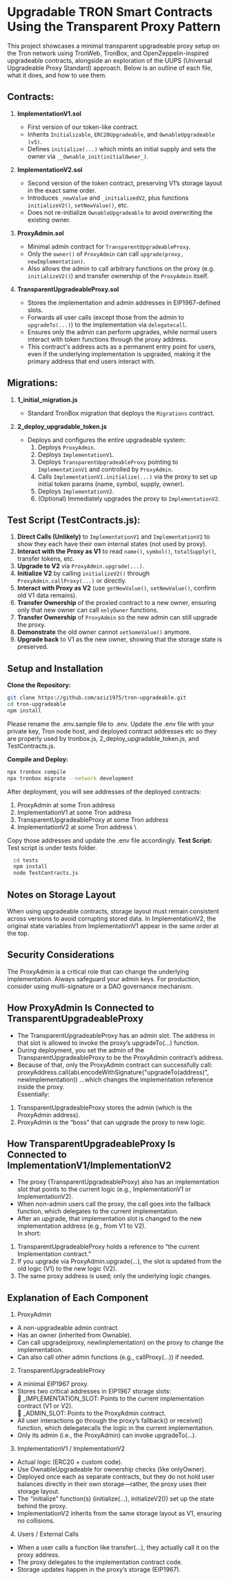 # Upgradable TRON Smart Contracts Using the Transparent Proxy Pattern

This project showcases a minimal transparent upgradeable proxy setup on the Tron network using TronWeb, TronBox, and OpenZeppelin-inspired upgradeable contracts, alongside an exploration of the UUPS (Universal Upgradeable Proxy Standard) approach. Below is an outline of each file, what it does, and how to use them.

## Contracts:

1. **ImplementationV1.sol**  
   - First version of our token-like contract.  
   - Inherits `Initializable`, `ERC20Upgradeable`, and `OwnableUpgradeable (v5)`.  
   - Defines `initialize(...)` which mints an initial supply and sets the owner via `__Ownable_init(initialOwner_)`.  

2. **ImplementationV2.sol**  
   - Second version of the token contract, preserving V1’s storage layout in the exact same order.  
   - Introduces `_newValue` and `_initializedV2`, plus functions `initializeV2()`, `setNewValue()`, etc.  
   - Does not re-initialize `OwnableUpgradeable` to avoid overwriting the existing owner.  

3. **ProxyAdmin.sol**  
   - Minimal admin contract for `TransparentUpgradeableProxy`.  
   - Only the `owner()` of `ProxyAdmin` can call `upgrade(proxy, newImplementation)`.  
   - Also allows the admin to call arbitrary functions on the proxy (e.g. `initializeV2()`) and transfer ownership of the `ProxyAdmin` itself.  

4. **TransparentUpgradeableProxy.sol**  
   - Stores the implementation and admin addresses in EIP1967-defined slots.  
   - Forwards all user calls (except those from the admin to `upgradeTo(...)`) to the implementation via `delegatecall`.  
   - Ensures only the admin can perform upgrades, while normal users interact with token functions through the proxy address. 
   - This contract's address acts as a permanent entry point for users, even if the underlying implementation is upgraded, making it the primary address that end users interact with.

## Migrations:

1. **1_initial_migration.js**  
   - Standard TronBox migration that deploys the `Migrations` contract.  

2. **2_deploy_upgradable_token.js**  
   - Deploys and configures the entire upgradeable system:  
     1. Deploys `ProxyAdmin`.  
     2. Deploys `ImplementationV1`.  
     3. Deploys `TransparentUpgradeableProxy` pointing to `ImplementationV1` and controlled by `ProxyAdmin`.  
     4. Calls `ImplementationV1.initialize(...)` via the proxy to set up initial token params (name, symbol, supply, owner).  
     5. Deploys `ImplementationV2`.  
     6. (Optional) Immediately upgrades the proxy to `ImplementationV2`.  

## Test Script (TestContracts.js):

1. **Direct Calls (Unlikely)** to `ImplementationV1` and `ImplementationV2` to show they each have their own internal states (not used by proxy).  
2. **Interact with the Proxy as V1** to read `name()`, `symbol()`, `totalSupply()`, transfer tokens, etc.  
3. **Upgrade to V2** via `ProxyAdmin.upgrade(...)`.  
4. **Initialize V2** by calling `initializeV2()` through `ProxyAdmin.callProxy(...)` or directly.
5. **Interact with Proxy as V2** (use `getNewValue()`, `setNewValue()`, confirm old V1 data remains).  
6. **Transfer Ownership** of the proxied contract to a new owner, ensuring only that new owner can call `onlyOwner` functions.  
7. **Transfer Ownership** of `ProxyAdmin` so the new admin can still upgrade the proxy.  
8. **Demonstrate** the old owner cannot `setSomeValue()` anymore.  
9. **Upgrade back** to V1 as the new owner, showing that the storage state is preserved.  

## Setup and Installation

**Clone the Repository:** 
   ```bash
   git clone https://github.com/aziz1975/tron-upgradeable.git
   cd tron-upgradeable
   npm install
   ```
Please rename the .env.sample file to .env. Update the .env file with your private key, Tron node host, and deployed contract addresses etc so they are properly used by tronbox.js, 2_deploy_upgradable_token.js, and TestContracts.js.

**Compile and Deploy:**  
   ```bash
   npx tronbox compile
   npx tronbox migrate --network development
   ```

After deployment, you will see addresses of the deployed contracts:
1. ProxyAdmin at some Tron address
2. ImplementationV1 at some Tron address
3. TransparentUpgradeableProxy at some Tron address
4. ImplementationV2 at some Tron address \

Copy those addresses and update the .env file accordingly.
**Test Script:** \
 Test script is under tests folder.
 ```bash
   cd tests
   npm install
   node TestContracts.js
```
## Notes on Storage Layout 
When using upgradeable contracts, storage layout must remain consistent across versions to avoid corrupting stored data. In ImplementationV2, the original state variables from ImplementationV1 appear in the same order at the top.

## Security Considerations
The ProxyAdmin is a critical role that can change the underlying implementation.
Always safeguard your admin keys.
For production, consider using multi-signature or a DAO governance mechanism.

## How ProxyAdmin Is Connected to TransparentUpgradeableProxy
-	The TransparentUpgradeableProxy has an admin slot. The address in that slot is allowed to invoke the proxy’s upgradeTo(...) function.
-	During deployment, you set the admin of the TransparentUpgradeableProxy to be the ProxyAdmin contract’s address.
-	Because of that, only the ProxyAdmin contract can successfully call:
proxyAddress.call(abi.encodeWithSignature("upgradeTo(address)", newImplementation))
…which changes the implementation reference inside the proxy. \
Essentially:
1.	TransparentUpgradeableProxy stores the admin (which is the ProxyAdmin address).
2.	ProxyAdmin is the “boss” that can upgrade the proxy to new logic.

## How TransparentUpgradeableProxy Is Connected to ImplementationV1/ImplementationV2
-	The proxy (TransparentUpgradeableProxy) also has an implementation slot that points to the current logic (e.g., ImplementationV1 or ImplementationV2).
-	When non-admin users call the proxy, the call goes into the fallback function, which delegates to the current implementation.
-	After an upgrade, that implementation slot is changed to the new implementation address (e.g., from V1 to V2). \
In short:
1.	TransparentUpgradeableProxy holds a reference to “the current Implementation contract.”
2.	If you upgrade via ProxyAdmin.upgrade(...), the slot is updated from the old logic (V1) to the new logic (V2).
3.	The same proxy address is used; only the underlying logic changes.

## Explanation of Each Component
1.	ProxyAdmin
-	A non-upgradeable admin contract.
-	Has an owner (inherited from Ownable).
-	Can call upgrade(proxy, newImplementation) on the proxy to change the implementation.
-	Can also call other admin functions (e.g., callProxy(...)) if needed.
2.	TransparentUpgradeableProxy
-	A minimal EIP1967 proxy.
-	Stores two critical addresses in EIP1967 storage slots: \
	 _IMPLEMENTATION_SLOT: Points to the current implementation contract (V1 or V2). \
	_ADMIN_SLOT: Points to the ProxyAdmin contract.
-	All user interactions go through the proxy’s fallback() or receive() function, which delegatecalls the logic in the current implementation.
-	Only its admin (i.e., the ProxyAdmin) can invoke upgradeTo(...).
3.	ImplementationV1 / ImplementationV2
-	Actual logic (ERC20 + custom code).
-	Use OwnableUpgradeable for ownership checks (like onlyOwner).
-	Deployed once each as separate contracts, but they do not hold user balances directly in their own storage—rather, the proxy uses their storage layout.
-	The “initialize” function(s) (initialize(...), initializeV2()) set up the state behind the proxy.
-	ImplementationV2 inherits from the same storage layout as V1, ensuring no collisions.
4.	Users / External Calls
-	When a user calls a function like transfer(...), they actually call it on the proxy address.
-	The proxy delegates to the implementation contract code.
-	Storage updates happen in the proxy’s storage (EIP1967).

